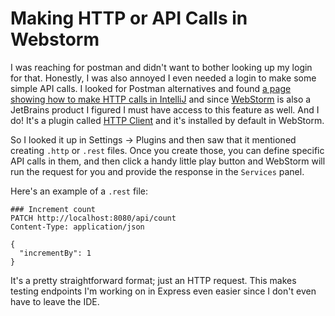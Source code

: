 # Making HTTP or API Calls in Webstorm

I was reaching for postman and didn't want to bother looking up my login for that.
Honestly, I was also annoyed I even needed a login to make some simple API calls.
I looked for Postman alternatives and found [a page showing how to make HTTP calls in IntelliJ](https://lp.jetbrains.com/intellij-idea-http-client)
and since [WebStorm](https://www.jetbrains.com/webstorm/) is also a JetBrains product I figured I must have access to this feature as well.
And I do! It's a plugin called [HTTP Client](https://www.jetbrains.com/help/webstorm/http-client-in-product-code-editor.html) and it's installed by default in WebStorm.

So I looked it up in Settings -> Plugins and then saw that it mentioned creating `.http` or `.rest` files.
Once you create those, you can define specific API calls in them, and then click a handy little play button and WebStorm will run the request for you and provide the response in the `Services` panel.

Here's an example of a `.rest` file:

```http
### Increment count
PATCH http://localhost:8080/api/count
Content-Type: application/json

{
  "incrementBy": 1
}
```

It's a pretty straightforward format; just an HTTP request.
This makes testing endpoints I'm working on in Express even easier since I don't even have to leave the IDE.